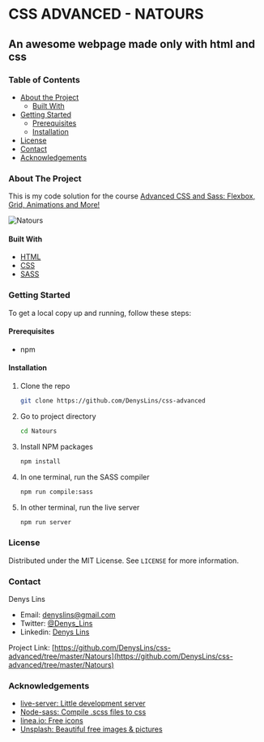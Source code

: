 # CSS ADVANCED - NATOURS

## An awesome webpage made only with html and css

### Table of Contents

- [About the Project](#about-the-project)
  - [Built With](#built-with)
- [Getting Started](#getting-started)
  - [Prerequisites](#prerequisites)
  - [Installation](#installation)
- [License](#license)
- [Contact](#contact)
- [Acknowledgements](#acknowledgements)

### About The Project

This is my code solution for the course [Advanced CSS and Sass: Flexbox, Grid, Animations and More!](https://www.udemy.com/course/advanced-css-and-sass/)

![Natours](/demo.gif)

#### Built With

- [HTML](https://developer.mozilla.org/en-US/docs/Web/HTML)
- [CSS](https://developer.mozilla.org/en-US/docs/Web/CSS)
- [SASS](https://sass-lang.com/)

### Getting Started

To get a local copy up and running, follow these steps:

#### Prerequisites

- npm

#### Installation

1. Clone the repo

   ```sh
   git clone https://github.com/DenysLins/css-advanced
   ```

2. Go to project directory

   ```sh
   cd Natours
   ```

3. Install NPM packages

   ```sh
   npm install
   ```

4. In one terminal, run the SASS compiler

   ```sh
   npm run compile:sass
   ```

5. In other terminal, run the live server

   ```sh
   npm run server
   ```

### License

Distributed under the MIT License. See `LICENSE` for more information.

### Contact

Denys Lins

- Email: denyslins@gmail.com
- Twitter: [@Denys_Lins](https://twitter.com/Denys_Lins)
- Linkedin: [Denys Lins](https://www.linkedin.com/in/denyslins/?locale=en_US)

Project Link: [https://github.com/DenysLins/css-advanced/tree/master/Natours](https://github.com/DenysLins/css-advanced/tree/master/Natours)

### Acknowledgements

- [live-server: Little development server](https://github.com/tapio/live-server)
- [Node-sass: Compile .scss files to css](https://github.com/sass/node-sass)
- [linea.io: Free icons](https://linea.io/)
- [Unsplash: Beautiful free images & pictures](https://unsplash.com/)
